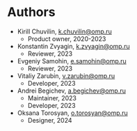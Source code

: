 # Authors

* Kirill Chuvilin, <k.chuvilin@omp.ru>
  * Product owner, 2020-2023
* Konstantin Zvyagin, <k.zvyagin@omp.ru>
  * Reviewer, 2023
* Evgeniy Samohin, <e.samohin@omp.ru>
  * Reviewer, 2023
* Vitaliy Zarubin, <v.zarubin@omp.ru>
  * Developer, 2023
* Andrei Begichev, <a.begichev@omp.ru>
  * Maintainer, 2023
  * Developer, 2023
* Oksana Torosyan, <o.torosyan@omp.ru>
  * Designer, 2024
